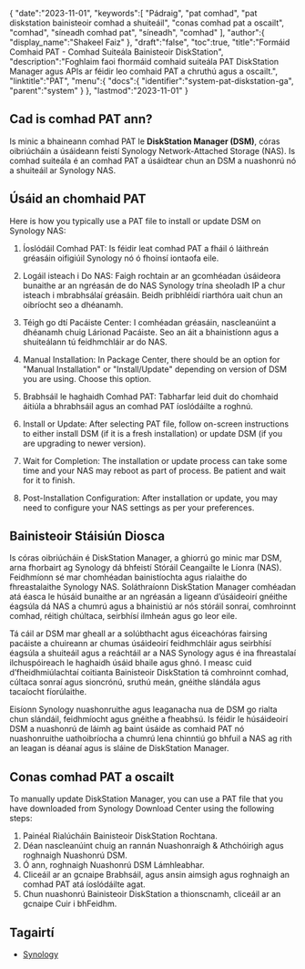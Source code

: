 {
   "date":"2023-11-01",
   "keywords":[
"Pádraig",
"pat comhad",
"pat diskstation bainisteoir comhad a shuiteáil",
"conas comhad pat a oscailt",
"comhad",
"síneadh comhad pat",
"síneadh",
"comhad"
],
   "author":{
      "display_name":"Shakeel Faiz"
},
   "draft":"false",
   "toc":true,
   "title":"Formáid Comhaid PAT - Comhad Suiteála Bainisteoir DiskStation",
   "description":"Foghlaim faoi fhormáid comhaid suiteála PAT DiskStation Manager agus APIs ar féidir leo comhaid PAT a chruthú agus a oscailt.",
   "linktitle":"PAT",
   "menu":{
      "docs":{
         "identifier":"system-pat-diskstation-ga",
         "parent":"system"
}
},
   "lastmod":"2023-11-01"
}

## Cad is comhad PAT ann?

Is minic a bhaineann comhad PAT le **DiskStation Manager (DSM)**, córas oibriúcháin a úsáideann feistí Synology Network-Attached Storage (NAS). Is comhad suiteála é an comhad PAT a úsáidtear chun an DSM a nuashonrú nó a shuiteáil ar Synology NAS.

## Úsáid an chomhaid PAT

Here is how you typically use a PAT file to install or update DSM on Synology NAS:

1.  Íoslódáil Comhad PAT: Is féidir leat comhad PAT a fháil ó láithreán gréasáin oifigiúil Synology nó ó fhoinsí iontaofa eile.
    
2.  Logáil isteach i Do NAS: Faigh rochtain ar an gcomhéadan úsáideora bunaithe ar an ngréasán de do NAS Synology trína sheoladh IP a chur isteach i mbrabhsálaí gréasáin. Beidh pribhléidí riarthóra uait chun an oibríocht seo a dhéanamh.
    
3.  Téigh go dtí Pacáiste Center: I comhéadan gréasáin, nascleanúint a dhéanamh chuig Lárionad Pacáiste. Seo an áit a bhainistíonn agus a shuiteálann tú feidhmchláir ar do NAS.
    
4.  Manual Installation: In Package Center, there should be an option for "Manual Installation" or "Install/Update" depending on version of DSM you are using. Choose this option.
    
5.  Brabhsáil le haghaidh Comhad PAT: Tabharfar leid duit do chomhaid áitiúla a bhrabhsáil agus an comhad PAT íoslódáilte a roghnú.
    
6.  Install or Update: After selecting PAT file, follow on-screen instructions to either install DSM (if it is a fresh installation) or update DSM (if you are upgrading to newer version).
    
7.  Wait for Completion: The installation or update process can take some time and your NAS may reboot as part of process. Be patient and wait for it to finish.
    
8.  Post-Installation Configuration: After installation or update, you may need to configure your NAS settings as per your preferences.

## Bainisteoir Stáisiún Diosca

Is córas oibriúcháin é DiskStation Manager, a ghiorrú go minic mar DSM, arna fhorbairt ag Synology dá bhfeistí Stóráil Ceangailte le Líonra (NAS). Feidhmíonn sé mar chomhéadan bainistíochta agus rialaithe do fhreastalaithe Synology NAS. Soláthraíonn DiskStation Manager comhéadan atá éasca le húsáid bunaithe ar an ngréasán a ligeann d’úsáideoirí gnéithe éagsúla dá NAS a chumrú agus a bhainistiú ar nós stóráil sonraí, comhroinnt comhad, réitigh chúltaca, seirbhísí ilmheán agus go leor eile.

Tá cáil ar DSM mar gheall ar a solúbthacht agus éiceachóras fairsing pacáiste a chuireann ar chumas úsáideoirí feidhmchláir agus seirbhísí éagsúla a shuiteáil agus a reáchtáil ar a NAS Synology agus é ina fhreastalaí ilchuspóireach le haghaidh úsáid bhaile agus ghnó. I measc cuid d’fheidhmiúlachtaí coitianta Bainisteoir DiskStation tá comhroinnt comhad, cúltaca sonraí agus sioncrónú, sruthú meán, gnéithe slándála agus tacaíocht fíorúlaithe.

Eisíonn Synology nuashonruithe agus leaganacha nua de DSM go rialta chun slándáil, feidhmíocht agus gnéithe a fheabhsú. Is féidir le húsáideoirí DSM a nuashonrú de láimh ag baint úsáide as comhaid PAT nó nuashonruithe uathoibríocha a chumrú lena chinntiú go bhfuil a NAS ag rith an leagan is déanaí agus is sláine de DiskStation Manager.

## Conas comhad PAT a oscailt

To manually update DiskStation Manager, you can use a PAT file that you have downloaded from Synology Download Center using the following steps:

1. Painéal Rialúcháin Bainisteoir DiskStation Rochtana.
2. Déan nascleanúint chuig an rannán Nuashonraigh & Athchóirigh agus roghnaigh Nuashonrú DSM.
3. Ó ann, roghnaigh Nuashonrú DSM Lámhleabhar.
4. Cliceáil ar an gcnaipe Brabhsáil, agus ansin aimsigh agus roghnaigh an comhad PAT atá íoslódáilte agat.
5. Chun nuashonrú Bainisteoir DiskStation a thionscnamh, cliceáil ar an gcnaipe Cuir i bhFeidhm.

## Tagairtí
* [Synology](https://en.wikipedia.org/wiki/Synology)
